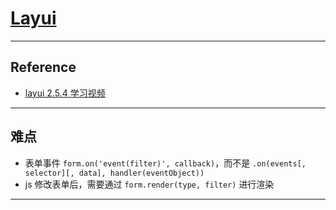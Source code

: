 # [Layui](https://layui.github.io/)

---
## Reference
- [layui 2.5.4 学习视频](https://www.bilibili.com/video/BV1ct411n7SN)
---
## 难点
- 表单事件 `form.on('event(filter)', callback)`，而不是 `.on(events[, selector][, data], handler(eventObject))`
- js 修改表单后，需要通过 `form.render(type, filter)` 进行渲染
---